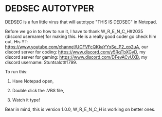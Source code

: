 # DEDSEC AUTOTYPER

DEDSEC is a fun little virus that will autotype "THIS IS DEDSEC" in Notepad.

Before we go in to how to run it, I have to thank W_R_E_N_C_H#2035 (discord username) for making this. He is a really good coder go check him out. His YT: https://www.youtube.com/channel/UCFVFcQKkaYYxSe_P2_cp2uA, our discord server for coding: https://www.discord.com/y5RqTbXGyD, my discord server for gaming: https://www.discord.com/DFevACvUXB, my discord username: Stuntsalot#1799.

To run this: 

1. Have Notepad open,

2. Double click the .VBS file,

3. Watch it type!

Bear in mind, this is version 1.0.0, W_R_E_N_C_H is working on better ones.
